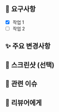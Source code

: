 <!-- 제목 예시: [feat] 그룹 등록 API 구현  -->

## 📝 요구사항
- [x] 작업 1
- [ ] 작업 2

## ✨ 주요 변경사항
<!-- - 변경된 주요 내용 간단히 작성 -->

## 📸 스크린샷 (선택)
<!-- 이미지 첨부 -->

## 🔗 관련 이슈
<!-- #이슈번호 -->

## 💬 리뷰어에게
<!-- 리뷰어에게 요청사항이나 참고할 점 -->